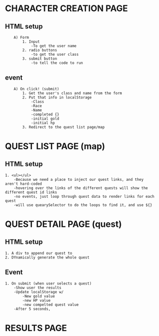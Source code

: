 # CHARACTER CREATION PAGE
## HTML setup
        A) Form
            1. Input
                -To get the user name
            2. radio buttons
                -to get the user class
            3. submit button
                -to tell the code to run
## event
        A) On click! (submit)
            1. Get the user's class and name from the form
            2. Put that info in localStorage
                -Class
                -Race
                -Name
                -completed {}
                -initial gold
                -initial hp
            3. Redirect to the quest list page/map

# QUEST LIST PAGE (map)
## HTML setup
    1. <ul></ul>
        -Because we need a place to inject our quest links, and they aren't hard-coded
        -hovering over the links of the different quests will show the different quest id links
        -no events, just loop through quest data to render links for each quest
        -will use quearySelector to do the loops to find it, and use ${}


# QUEST DETAIL PAGE (quest)
## HTML setup
    1. A div to append our quest to
    2. DYnamically generate the whole quest

## Event
    1. On submit (when user selects a quest)
        -Show user the results
        -Update localStorage w/
            -New gold value
            -new HP value
            -new compelted quest value
        -After 5 seconds,
# RESULTS PAGE  